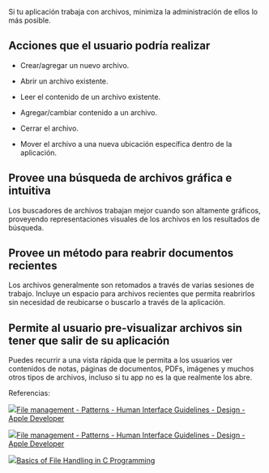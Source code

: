 Si tu aplicación trabaja con archivos, minimiza la administración de ellos lo más posible.

## Acciones que el usuario podría realizar

-   Crear/agregar un nuevo archivo.
    
-   Abrir un archivo existente.
    
-   Leer el contenido de un archivo existente.
    
-   Agregar/cambiar contenido a un archivo.
    
-   Cerrar el archivo.
    
-   Mover el archivo a una nueva ubicación específica dentro de la aplicación.
    

## Provee una búsqueda de archivos gráfica e intuitiva

Los buscadores de archivos trabajan mejor cuando son altamente gráficos, proveyendo representaciones visuales de los archivos en los resultados de búsqueda.

## Provee un método para reabrir documentos recientes

Los archivos generalmente son retomados a través de varias sesiones de trabajo. Incluye un espacio para archivos recientes que permita reabrirlos sin necesidad de reubicarse o buscarlo a través de la aplicación.

## Permite al usuario pre-visualizar archivos sin tener que salir de su aplicación

Puedes recurrir a una vista rápida que le permita a los usuarios ver contenidos de notas, páginas de documentos, PDFs, imágenes y muchos otros tipos de archivos, incluso si tu app no es la que realmente los abre.

Referencias:

[![](https://developer.apple.com/favicon.ico)File management - Patterns - Human Interface Guidelines - Design - Apple Developer](https://developer.apple.com/design/human-interface-guidelines/ios/user-interaction/file-handling/)

[![](https://developer.apple.com/favicon.ico)File management - Patterns - Human Interface Guidelines - Design - Apple Developer](https://developer.apple.com/design/human-interface-guidelines/macos/user-interaction/file-handling/)

[![](https://www.tutorialspoint.com/favicon.ico)Basics of File Handling in C Programming](https://www.tutorialspoint.com/basics-of-file-handling-in-c-programming#:~:text=File%20Handling%20is%20the%20storing,a%20File%20in%20C%20are%20%E2%88%92)